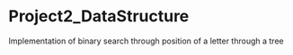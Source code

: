 # Project2_DataStructure
Implementation of binary search through position of a letter through a tree
